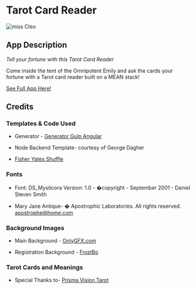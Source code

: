 # Tarot Card Reader

 ![miss Cleo](http://i.giphy.com/bEhlDZAHPMeoE.gif)

## App Description

*Tell your fortune with this Tarot Card Reader*

Come inside the tent of the Omnipotent Emily and ask the cards your fortune with a Tarot card reader built on a MEAN stack!


[See Full App Here!](http://gentle-wave-78183.herokuapp.com)


## Credits

### Templates & Code Used

* Generator - [Generator Gulp Angular](https://github.com/Swiip/generator-gulp-angular)

* Node Backend Template-  courtesy of George Dagher

* [Fisher Yates Shuffle](http://stackoverflow.com/questions/2450954/how-to-randomize-shuffle-a-javascript-array)

### Fonts 
* Font: DS_Mysticora Version: 1.0 -  �copyright - September 2001 - Daniel Steven Smith 

* Mary Jane Antique- � Apostrophic Laboratories. All rights reserved. apostrophe@home.com

### Background Images 

* Main Background - [OnlyGFX.com](http://www.onlygfx.com/tag/cherry/)

* Registration Background - [FrostBo](http://frostbo.deviantart.com/art/Celestial-Background-50-333127301)

### Tarot Cards and Meanings

* Special Thanks to- [Prisma Vision Tarot](http://www.prismavisionstarot.com)
